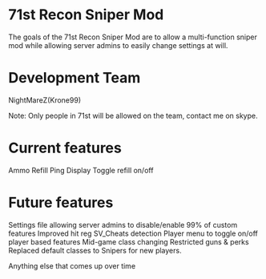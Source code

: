 71st Recon Sniper Mod
=========

The goals of the 71st Recon Sniper Mod are to allow a multi-function sniper mod
while allowing server admins to easily change settings at will.

Development Team
================
NightMareZ(Krone99)

Note: Only people in 71st will be allowed on the team, contact me on skype.

Current features
================
Ammo Refill
Ping Display
Toggle refill on/off

Future features
================
Settings file allowing server admins to disable/enable 99% of custom features
Improved hit reg
SV_Cheats detection
Player menu to toggle on/off player based features
Mid-game class changing
Restricted guns & perks
Replaced default classes to Snipers for new players.

Anything else that comes up over time

